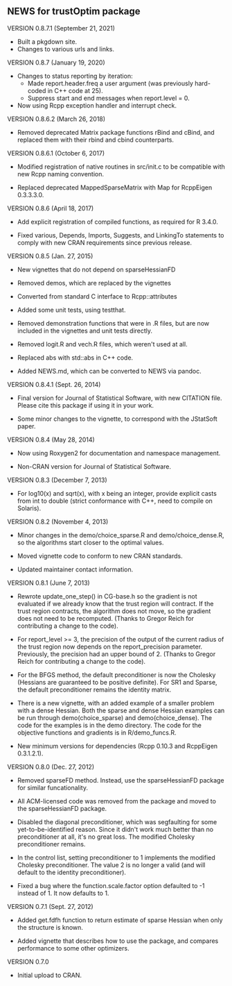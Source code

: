 
## NEWS for trustOptim package

VERSION 0.8.7.1 (September 21, 2021)

- Built a pkgdown site.
- Changes to various urls and links.

VERSION 0.8.7 (January 19, 2020)

- Changes to status reporting by iteration:
    - Made report.header.freq a user argument (was previously hard-coded in C++ code at 25).
	- Suppress start and end messages when report.level = 0.
- Now using Rcpp exception handler and interrupt check.

VERSION 0.8.6.2 (March 26, 2018)

-   Removed deprecated Matrix package functions rBind and cBind, and
    replaced them with their rbind and cbind counterparts.


VERSION 0.8.6.1 (October 6, 2017)

- Modified registration of native routines in src/init.c to be
   compatible with new Rcpp naming convention.

- Replaced deprecated MappedSparseMatrix with Map<SparseMatrix>  for RcppEigen 0.3.3.3.0.

VERSION 0.8.6 (April 18, 2017)

- Add explicit registration of compiled functions, as required for R 3.4.0.

- Fixed various, Depends, Imports, Suggests, and LinkingTo statements to comply with new CRAN requirements since previous release.

VERSION 0.8.5 (Jan. 27, 2015)

-  New vignettes that do not depend on sparseHessianFD

-  Removed demos, which are replaced by the vignettes

-  Converted from standard C interface to Rcpp::attributes

-  Added some unit tests, using testthat.

-  Removed demonstration functions that were in .R files, but are now included in the vignettes and unit tests directly.

-  Removed logit.R and vech.R files, which weren't used at all.

-  Replaced abs with std::abs in C++ code.

-  Added NEWS.md, which can be converted to NEWS via pandoc.

VERSION 0.8.4.1 (Sept. 26, 2014)

-  Final version for Journal of Statistical Software, with new CITATION file.  Please cite this package if using it in your work.

-  Some minor changes to the vignette, to correspond with the JStatSoft paper.

VERSION 0.8.4 (May 28, 2014)

-  Now using Roxygen2 for documentation and namespace management.

-  Non-CRAN version for Journal of Statistical Software.


VERSION 0.8.3 (December 7, 2013)

-  For log10(x) and sqrt(x), with x being an integer, provide explicit casts from int to double (strict conformance with C++, need to compile on Solaris).

VERSION 0.8.2 (November 4, 2013)

-  Minor changes in the demo/choice_sparse.R and demo/choice_dense.R, so the algorithms start closer to the optimal values.

-  Moved vignette code to conform to new CRAN standards.

-  Updated maintainer contact information.


VERSION 0.8.1 (June 7, 2013)

-  Rewrote update_one_step() in CG-base.h so the gradient is not evaluated if we already know that the trust region will contract.  If the trust region contracts, the algorithm does not move, so the gradient does not need to be recomputed. (Thanks to Gregor Reich for contributing a change to the code).

-  For report_level >= 3, the precision of the output of the current radius of the trust region now depends on the report_precision parameter.  Previously, the precision had an upper bound of 2. (Thanks to Gregor Reich for contributing a change to the code).
-  For the BFGS method, the default preconditioner is now the Cholesky (Hessians are guaranteed to be positive definite).  For SR1 and Sparse, the default preconditioner remains the identity matrix.

-  There is a new vignette, with an added example of a smaller problem with a dense Hessian.  Both the sparse and dense Hessian examples can be run through demo(choice_sparse) and demo(choice_dense).  The code for the examples is in the demo directory.  The code for the objective functions and gradients is in R/demo_funcs.R.

-  New minimum versions for dependencies (Rcpp 0.10.3 and RcppEigen 0.3.1.2.1).

VERSION 0.8.0 (Dec. 27, 2012)

-  Removed sparseFD method. Instead, use the sparseHessianFD package for similar funcationality.

-  All ACM-licensed code was removed from the package and moved to the sparseHessianFD package.

-  Disabled the diagonal preconditioner, which was segfaulting for some yet-to-be-identified reason.  Since it didn't work much better than no preconditioner at all, it's no great loss.  The modified Cholesky preconditioner remains.

-  In the control list, setting preconditioner to 1 implements the modified Cholesky preconditioner. The value 2 is no longer a valid (and will default to the identity preconditioner).

-  Fixed a bug where the function.scale.factor option defaulted to -1 instead of 1. It now defaults to 1.


VERSION 0.7.1 (Sept. 27, 2012)

-  Added get.fdfh function to return estimate of sparse Hessian when only the structure is known.

-  Added vignette that describes how to use the package, and compares performance to some other optimizers.


VERSION 0.7.0

-  Initial upload to CRAN.
